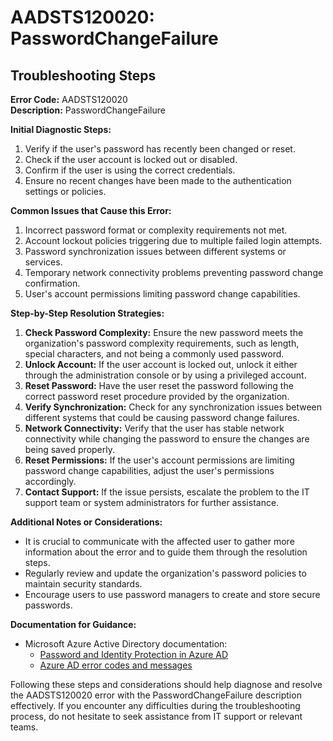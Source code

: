 # AADSTS120020: PasswordChangeFailure


## Troubleshooting Steps
**Error Code:** AADSTS120020  
**Description:** PasswordChangeFailure

**Initial Diagnostic Steps:**
1. Verify if the user's password has recently been changed or reset.
2. Check if the user account is locked out or disabled.
3. Confirm if the user is using the correct credentials.
4. Ensure no recent changes have been made to the authentication settings or policies.

**Common Issues that Cause this Error:**
1. Incorrect password format or complexity requirements not met.
2. Account lockout policies triggering due to multiple failed login attempts.
3. Password synchronization issues between different systems or services.
4. Temporary network connectivity problems preventing password change confirmation.
5. User's account permissions limiting password change capabilities.

**Step-by-Step Resolution Strategies:**
1. **Check Password Complexity:** Ensure the new password meets the organization's password complexity requirements, such as length, special characters, and not being a commonly used password.
2. **Unlock Account:** If the user account is locked out, unlock it either through the administration console or by using a privileged account.
3. **Reset Password:** Have the user reset the password following the correct password reset procedure provided by the organization.
4. **Verify Synchronization:** Check for any synchronization issues between different systems that could be causing password change failures.
5. **Network Connectivity:** Verify that the user has stable network connectivity while changing the password to ensure the changes are being saved properly.
6. **Reset Permissions:** If the user's account permissions are limiting password change capabilities, adjust the user's permissions accordingly.
7. **Contact Support:** If the issue persists, escalate the problem to the IT support team or system administrators for further assistance.

**Additional Notes or Considerations:**
- It is crucial to communicate with the affected user to gather more information about the error and to guide them through the resolution steps.
- Regularly review and update the organization's password policies to maintain security standards.
- Encourage users to use password managers to create and store secure passwords.

**Documentation for Guidance:**
- Microsoft Azure Active Directory documentation:
  - [Password and Identity Protection in Azure AD](https://docs.microsoft.com/en-us/azure/active-directory/authentication/concept-password-ban-bad#more-about-password-policy)
  - [Azure AD error codes and messages](https://docs.microsoft.com/en-us/azure/active-directory/develop/reference-aadsts-errors)

Following these steps and considerations should help diagnose and resolve the AADSTS120020 error with the PasswordChangeFailure description effectively. If you encounter any difficulties during the troubleshooting process, do not hesitate to seek assistance from IT support or relevant teams.